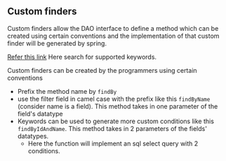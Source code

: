 ## Custom finders
Custom finders allow the DAO interface to define a method which can be created using certain conventions and the implementation of that custom finder will be generated by spring.

[Refer this link](https://docs.spring.io/spring-data/jpa/docs/current/reference/html/#reference) Here search for supported keywords.

Custom finders can be created by the programmers using certain conventions

- Prefix the method name by `findBy`
- use the filter field in camel case with the prefix like this `findByName` (consider name is a field). This method takes in one parameter of the field's datatype
- Keywords can be used to generate more custom conditions like this `findByIdAndName`. This method takes in 2 parameters of the fields' datatypes.
	- Here the function will implement an sql select query with 2 conditions.
